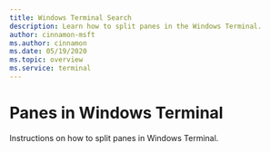 ```yaml
---
title: Windows Terminal Search
description: Learn how to split panes in the Windows Terminal.
author: cinnamon-msft
ms.author: cinnamon
ms.date: 05/19/2020
ms.topic: overview
ms.service: terminal
---
```


# Panes in Windows Terminal

Instructions on how to split panes in Windows Terminal.
